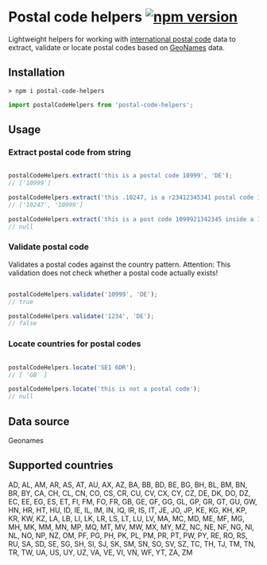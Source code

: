 # Postal code helpers [![npm version](https://badge.fury.io/js/postal-code-helpers.svg)](https://badge.fury.io/js/postal-code-helpers)

Lightweight helpers for working with [international postal code](#supported-countries) data to extract, validate or locate postal codes based on [GeoNames](https://www.geonames.org/postal-codes/) data.

## Installation

```
> npm i postal-code-helpers
```

```javascript
import postalCodeHelpers from 'postal-code-helpers';
```

## Usage
### Extract postal code from string

```javascript

postalCodeHelpers.extract('this is a postal code 10999', 'DE'); 
// ['10999']

postalCodeHelpers.extract('this .10247, is a r23412345341 postal code 10999', 'DE'); 
// ['10247', '10999']

postalCodeHelpers.extract('this is a post code 1099921342345 inside a 1024 string', 'DE'); 
// null

```

### Validate postal code

Validates a postal codes against the country pattern. Attention: This validation does not check whether a postal code actually exists!

```javascript

postalCodeHelpers.validate('10999', 'DE');
// true

postalCodeHelpers.validate('1234', 'DE'); 
// false

```

### Locate countries for postal codes

```javascript

postalCodeHelpers.locate('SE1 6DR'); 
// [ 'GB' ]

postalCodeHelpers.locate('this is not a postal code'); 
// null

```

## Data source
Geonames

## Supported countries

AD, AL, AM, AR, AS, AT, AU, AX, AZ, BA, BB, BD, BE, BG, BH, BL, BM, BN, BR, BY, CA, CH, CL, CN, CO, CS, CR, CU, CV, CX, CY, CZ, DE, DK, DO, DZ, EC, EE, EG, ES, ET, FI, FM, FO, FR, GB, GE, GF, GG, GL, GP, GR, GT, GU, GW, HN, HR, HT, HU, ID, IE, IL, IM, IN, IQ, IR, IS, IT, JE, JO, JP, KE, KG, KH, KP, KR, KW, KZ, LA, LB, LI, LK, LR, LS, LT, LU, LV, MA, MC, MD, ME, MF, MG, MH, MK, MM, MN, MP, MQ, MT, MV, MW, MX, MY, MZ, NC, NE, NF, NG, NI, NL, NO, NP, NZ, OM, PF, PG, PH, PK, PL, PM, PR, PT, PW, PY, RE, RO, RS, RU, SA, SD, SE, SG, SH, SI, SJ, SK, SM, SN, SO, SV, SZ, TC, TH, TJ, TM, TN, TR, TW, UA, US, UY, UZ, VA, VE, VI, VN, WF, YT, ZA, ZM
